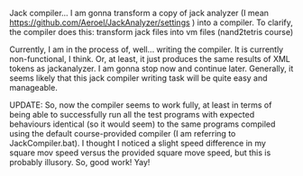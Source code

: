 Jack compiler...
I am gonna transform a copy of jack analyzer (I mean https://github.com/Aeroel/JackAnalyzer/settings ) into a compiler.
To clarify, the compiler does this: transform jack files into vm files (nand2tetris course)

Currently, I am in the process of, well... writing the compiler.
It is currently non-functional, I think. Or, at least, it just produces the same results of XML tokens as jackanalyzer.
I am gonna stop now and continue later.
Generally, it seems likely that this jack compiler writing task will be quite easy and manageable.

UPDATE: So, now the compiler seems to work fully, at least in terms of being able to successfully run all the test programs with expected behaviours identical (so it would seem) to the same programs compiled using the default course-provided compiler (I am referring to JackCompiler.bat). I thought I noticed a slight speed difference in my square mov speed versus the provided square move speed, but this is probably illusory.
So, good work! Yay!
